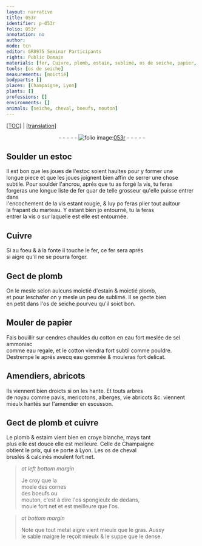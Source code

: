 ```yaml
---
layout: narrative
title: 053r
identifier: p-053r
folio: 053r
annotation: no
author:
mode: tcn
editor: GR8975 Seminar Participants
rights: Public Domain
materials: [fer, Cuivre, plomb, estain, sublimé, os de seiche, papier, cendres, cotton, eau fort, sel ammoniac, eau regale, eau gommée, cuivre, estaim, croye blanche, os de cheval bruslés & calcinés, moele des cornes des boeufs, mouton, os spongieulx, os, metal aigre vient mieulx que le gras, sable maigre le reçoit mieulx & le suppe que le dense]
tools: [os de seiche]
measurements: [moictié]
bodyparts: []
places: [Champaigne, Lyon]
plants: []
professions: []
environments: []
animals: [seiche, cheval, boeufs, mouton]
---
```


<p><a href="{{ site.baseurl }}/normalized/">[TOC]</a> | <a href="{{ site.baseurl }}/texts/p-053r_tl/" target="_blank">[translation]</a></p><div class="folio" align="center">- - - - - <a href="http://gallica.bnf.fr/ark:/12148/btv1b10500001g/f111.image" target="_blank"><img src="https://cu-mkp.github.io/2017-workshop-edition/assets/photo-icon.png" alt="folio image: " style="display:inline-block; margin-bottom:-3px;"/>053r</a> - - - - - </div>  
  

## Soulder un estoc

 
Il est bon que les joues de l'estoc soient haultes pour y former une<br/> longue piece et que les joues joignent bien affin de serrer une chose<br/> subtile. Pour soulder l'ancrou, aprés que tu as forgé la vis, tu <span class="del">feras</span><br/> forgeras une longue liste de <span class="m">fer</span> <span class="del">quar</span> de telle grosseur qu'elle puisse entrer dans<br/> l'encochement de la vis estant rougie, & luy <span class="del">po</span> feras plier tout aultour<br/> la frapant du marteau. Y estant bien <span class="del">jo</span> entourné, tu <span class="del">la</span> feras<br/> entrer la vis <span class="del">o</span> sur laquelle <span class="del">est</span> elle est entournée.
 
 
  

## <span class="m">Cuivre</span>

 
Si au foeu & à la fonte il touche le <span class="m">fer</span>, ce <span class="m">fer</span> sera aprés<br/> si aigre qu'il ne se pourra forger.
 
 
  

## Gect de <span class="m">plomb</span>

 
On le mesle selon aulcuns <span class="ms">moictié</span> d'<span class="m">estain</span> & <span class="ms">moictié</span> <span class="m">plomb</span>,<br/> et pour lesch<span class="del"><span class="ill"></span></span><span class="add">afer</span> on y mesle un peu de <span class="m">sublimé</span>. Il se gecte bien<br/> en petit dans l'<span class="tl"><span class="m">os de <span class="al">seiche</span></span></span> pourveu qu'il soict bon.
 
 
  

## Mouler de <span class="m">papier</span>

 
Fais bouillir <span class="add">sur <span class="m">cendres</span> chauldes</span> du <span class="m">cotton</span> en <span class="m">eau fort</span> meslée de <span class="m">sel ammoniac</span><br/> co<span class="exp">mm</span>e <span class="m">eau regale</span>, et le <span class="m">cotton</span> viendra fort subtil co<span class="exp">mm</span>e pouldre.<br/> Destrempe le aprés avecq <span class="m">eau gommée</span> & mouleras fort delicat.
 
 
  

## Amendiers, abricots

 
Ils viennent bien droicts si on les hante. Et touts arbres<br/> de noyau co<span class="exp">mm</span>e pavis, mericotons, alberges, <span class="del">vie</span> abricots &<span class="x">c.</span> viennent<br/> mieulx hantés sur l'amendier en escusson.
 
 
  

## Gect de <span class="m">plomb</span> et <span class="m">cuivre</span>

 
Le <span class="m">plomb</span> & <span class="m">estaim</span> vient bien en <span class="m">croye blanche</span>, mays tant<br/> plus elle est douce elle est meilleure. Celle de <span class="pl">Champaigne</span><br/> obtient le prix, qui se porte à <span class="pl">Lyon</span>. Les <span class="m">os de <span class="al">cheval</span><br/> bruslés & calcinés</span> moulent fort net.
 
> *at left bottom margin*
> 
> 
>  Je croy que la<br/> <span class="m">moele des cornes<br/> des <span class="al">boeufs</span></span> ou<br/> <span class="m"><span class="al">mouton</span></span>, c'est à dire l'<span class="m">os spongieulx</span> de dedans,<br/> moule fort net et est meilleure que l'<span class="m">os</span>.
 
> *at bottom margin*
> 
> 
>  Note que tout <span class="m">metal aigre vient mieulx que le gras</span>. Aussy<br/> le <span class="m">sable maigre le reçoit mieulx & le suppe que le dense</span>.
 
